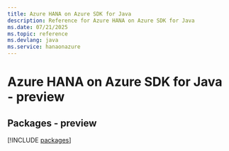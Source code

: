 ```yaml
---
title: Azure HANA on Azure SDK for Java
description: Reference for Azure HANA on Azure SDK for Java
ms.date: 07/21/2025
ms.topic: reference
ms.devlang: java
ms.service: hanaonazure
---
```

# Azure HANA on Azure SDK for Java - preview
## Packages - preview
[!INCLUDE [packages](hana-on-azure-index.md)]